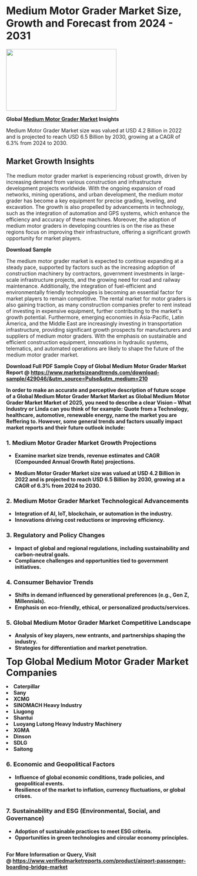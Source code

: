 <H1>Medium Motor Grader Market Size, Growth and Forecast from 2024 - 2031</H1><img class="aligncenter size-medium wp-image-584254" src="https://thirdeyenews.in/wp-content/uploads/2024/09/Global-Market-Research-300x168.jpeg" alt="" width="300" height="168" /><p><strong>Global&nbsp;<a href="https://www.marketsizeandtrends.com/download-sample/429046/&amp;utm_source=Pulse&amp;utm_medium=210">Medium Motor Grader Market</a> Insights</strong></p><p>Medium Motor Grader Market size was valued at USD 4.2 Billion in 2022 and is projected to reach USD 6.5 Billion by 2030, growing at a CAGR of 6.3% from 2024 to 2030.</p><p><h2>Market Growth Insights</h2> <p>The medium motor grader market is experiencing robust growth, driven by increasing demand from various construction and infrastructure development projects worldwide. With the ongoing expansion of road networks, mining operations, and urban development, the medium motor grader has become a key equipment for precise grading, leveling, and excavation. The growth is also propelled by advancements in technology, such as the integration of automation and GPS systems, which enhance the efficiency and accuracy of these machines. Moreover, the adoption of medium motor graders in developing countries is on the rise as these regions focus on improving their infrastructure, offering a significant growth opportunity for market players.</p> <p><strong>Download Sample</strong></p> <p>The medium motor grader market is expected to continue expanding at a steady pace, supported by factors such as the increasing adoption of construction machinery by contractors, government investments in large-scale infrastructure projects, and the growing need for road and railway maintenance. Additionally, the integration of fuel-efficient and environmentally friendly technologies is becoming an essential factor for market players to remain competitive. The rental market for motor graders is also gaining traction, as many construction companies prefer to rent instead of investing in expensive equipment, further contributing to the market's growth potential. Furthermore, emerging economies in Asia-Pacific, Latin America, and the Middle East are increasingly investing in transportation infrastructure, providing significant growth prospects for manufacturers and suppliers of medium motor graders. With the emphasis on sustainable and efficient construction equipment, innovations in hydraulic systems, telematics, and automated operations are likely to shape the future of the medium motor grader market.</p> <p><strong></p><p><span class=""><strong>Download Full PDF Sample Copy of Global Medium Motor Grader Market Report</strong> @ <a href="https://www.marketsizeandtrends.com/download-sample/429046/&amp;utm_source=Pulse&amp;utm_medium=210" target="_blank">https://www.marketsizeandtrends.com/download-sample/429046/&amp;utm_source=Pulse&amp;utm_medium=210</a></span></p><p>In order to make an accurate and perceptive description of future scope of a Global&nbsp;Medium Motor Grader Market Market as Global&nbsp;Medium Motor Grader Market Market of 2025, you need to describe a clear Vision &ndash; What Industry or Linda can you think of for example: Quote from a Technology, healthcare, automotive, renewable energy, name the market you are Reffering to. However, some general trends and factors usually impact market reports and their future outlook include:</p><h3>1.&nbsp;<strong>Medium Motor Grader Market Growth Projections</strong></h3><ul><li>Examine market size trends, revenue estimates and CAGR (Compounded Annual Growth Rate) projections.</li><li><p>Medium Motor Grader Market size was valued at USD 4.2 Billion in 2022 and is projected to reach USD 6.5 Billion by 2030, growing at a CAGR of 6.3% from 2024 to 2030.</p></li></ul><h3>2.&nbsp;<strong>Medium Motor Grader Market Technological Advancements</strong></h3><ul><li>Integration of AI, IoT, blockchain, or automation in the industry.</li><li>Innovations driving cost reductions or improving efficiency.</li></ul><h3>3.&nbsp;<strong>Regulatory and Policy Changes</strong></h3><ul><li>Impact of global and regional regulations, including sustainability and carbon-neutral goals.</li><li>Compliance challenges and opportunities tied to government initiatives.</li></ul><h3>4.&nbsp;<strong>Consumer Behavior Trends</strong></h3><ul><li>Shifts in demand influenced by generational preferences (e.g., Gen Z, Millennials).</li><li>Emphasis on eco-friendly, ethical, or personalized products/services.</li></ul><h3>5.&nbsp;<strong>Global Medium Motor Grader Market Competitive Landscape</strong></h3><ul><li>Analysis of key players, new entrants, and partnerships shaping the industry.</li><li>Strategies for differentiation and market penetration.</li></ul><p data-pm-slice="1 1 []"><span style="color: inherit; font-family: inherit; font-size: 25px;">Top Global Medium Motor Grader Market Companies</span></p><div class="" data-test-id=""><p><li>Caterpillar</li><li> Sany</li><li> XCMG</li><li> SINOMACH Heavy Industry</li><li> Liugong</li><li> Shantui</li><li> Luoyang Lutong Heavy Industry Machinery</li><li> XGMA</li><li> Dinson</li><li> SDLG</li><li> Saitong</li></p></div><h3>6.&nbsp;<strong>Economic and Geopolitical Factors</strong></h3><ul><li>Influence of global economic conditions, trade policies, and geopolitical events.</li><li>Resilience of the market to inflation, currency fluctuations, or global crises.</li></ul><h3>7.&nbsp;<strong>Sustainability and ESG (Environmental, Social, and Governance)</strong></h3><ul><li>Adoption of sustainable practices to meet ESG criteria.</li><li>Opportunities in green technologies and circular economy principles.</li></ul><h2><strong style="font-size: 14px;">For More Information or Query, Visit @&nbsp;</strong><a style="background-color: #ffffff; font-size: 14px;" href="https://www.marketsizeandtrends.com/report/medium-motor-grader-market/" target="_blank">https://www.verifiedmarketreports.com/product/airport-passenger-boarding-bridge-market</a></h2>
